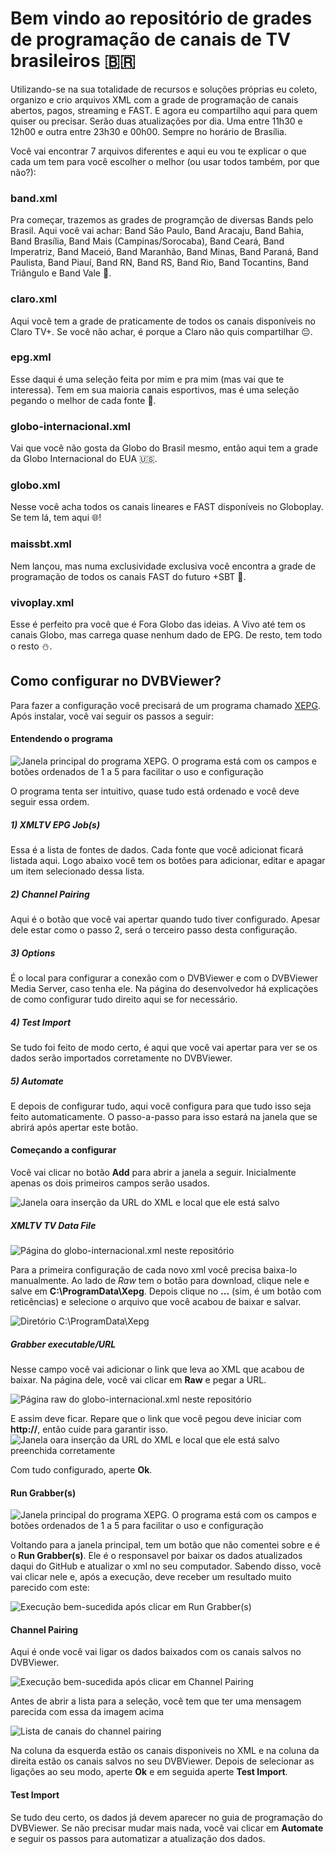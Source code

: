 # Bem vindo ao repositório de grades de programação de canais de TV brasileiros 🇧🇷

Utilizando-se na sua totalidade de recursos e soluções próprias eu coleto, organizo e crio arquivos XML com a grade de programação de canais abertos, pagos, streaming e FAST. E agora eu compartilho aqui para quem quiser ou precisar.
Serão duas atualizações por dia. Uma entre 11h30 e 12h00 e outra entre 23h30 e 00h00. Sempre no horário de Brasília.



Você vai encontrar 7 arquivos diferentes e aqui eu vou te explicar o que cada um tem para você escolher o melhor (ou usar todos também, por que não?):

### <b>band.xml</b>
Pra começar, trazemos as grades de programção de diversas Bands pelo Brasil. Aqui você vai achar: Band São Paulo, Band Aracaju, Band Bahia, Band Brasília, Band Mais (Campinas/Sorocaba), Band Ceará, Band Imperatriz, Band Maceió, Band Maranhão, Band Minas, Band Paraná, Band Paulista, Band Piauí, Band RN, Band RS, Band Rio, Band Tocantins, Band Triângulo e Band Vale 👀.

### <b>claro.xml</b>
Aqui você tem a grade de praticamente de todos os canais disponíveis no Claro TV+. Se você não achar, é porque a Claro não quis compartilhar 😔.

### <b>epg.xml</b>
Esse daqui é uma seleção feita por mim e pra mim (mas vai que te interessa). Tem em sua maioria canais esportivos, mas é uma seleção pegando o melhor de cada fonte 🥗.

### <b>globo-internacional.xml</b>
Vai que você não gosta da Globo do Brasil mesmo, então aqui tem a grade da Globo Internacional do EUA 🇺🇸.

### <b>globo.xml</b>
Nesse você acha todos os canais lineares e FAST disponíveis no Globoplay. Se tem lá, tem aqui 🌐!

### <b>maissbt.xml</b>
Nem lançou, mas numa exclusividade exclusiva você encontra a grade de programação de todos os canais FAST do futuro +SBT 🚨.

### <b>vivoplay.xml</b>
Esse é perfeito pra você que é Fora Globo das ideias. A Vivo até tem os canais Globo, mas carrega quase nenhum dado de EPG. De resto, tem todo o resto ⛄.

## Como configurar no DVBViewer?

Para fazer a configuração você precisará de um programa chamado [XEPG](http://www.a123.dk/). Após instalar, você vai seguir os passos a seguir:

#### Entendendo o programa

![Janela principal do programa XEPG. O programa está com os campos e botões ordenados de 1 a 5 para facilitar o uso e configuração](https://raw.githubusercontent.com/limaalef/BrazilTVEPG/main/howtoinstall/passo1.png?raw=true)

O programa tenta ser intuitivo, quase tudo está ordenado e você deve seguir essa ordem.

##### 1) XMLTV EPG Job(s)
Essa é a lista de fontes de dados. Cada fonte que você adicionat ficará listada aqui. Logo abaixo você tem os botões para adicionar, editar e apagar um item selecionado dessa lista.

##### 2) Channel Pairing
Aqui é o botão que você vai apertar quando tudo tiver configurado. Apesar dele estar como o passo 2, será o terceiro passo desta configuração. 

##### 3) Options
É o local para configurar a conexão com o DVBViewer e com o DVBViewer Media Server, caso tenha ele. Na página do desenvolvedor há explicações de como configurar tudo direito aqui se for necessário.

##### 4) Test Import
Se tudo foi feito de modo certo, é aqui que você vai apertar para ver se os dados serão importados corretamente no DVBViewer.

##### 5) Automate
E depois de configurar tudo, aqui você configura para que tudo isso seja feito automaticamente. O passo-a-passo para isso estará na janela que se abrirá após apertar este botão.


#### Começando a configurar
Você vai clicar no botão <b>Add</b> para abrir a janela a seguir. Inicialmente apenas os dois primeiros campos serão usados.

![Janela oara inserção da URL do XML e local que ele está salvo](https://raw.githubusercontent.com/limaalef/BrazilTVEPG/main/howtoinstall/passo2.png?raw=true)

##### XMLTV TV Data File

![Página do globo-internacional.xml neste repositório](https://raw.githubusercontent.com/limaalef/BrazilTVEPG/main/howtoinstall/passo3.png?raw=true)

Para a primeira configuração de cada novo xml você precisa baixa-lo manualmente. Ao lado de <i>Raw</i> tem o botão para download, clique nele e salve em <b>C:\ProgramData\Xepg</b>. Depois clique no <b>...</b> (sim, é um botão com reticências) e selecione o arquivo que você acabou de baixar e salvar.

![Diretório C:\ProgramData\Xepg](https://raw.githubusercontent.com/limaalef/BrazilTVEPG/main/howtoinstall/passo5.png?raw=true)

##### Grabber executable/URL
Nesse campo você vai adicionar o link que leva ao XML que acabou de baixar. Na página dele, você vai clicar em <b>Raw</b> e pegar a URL.

![Página raw do globo-internacional.xml neste repositório](https://raw.githubusercontent.com/limaalef/BrazilTVEPG/main/howtoinstall/passo4.png?raw=true)

E assim deve ficar. Repare que o link que você pegou deve iniciar com <b>http://</b>, então cuide para garantir isso.
![Janela oara inserção da URL do XML e local que ele está salvo preenchida corretamente](https://raw.githubusercontent.com/limaalef/BrazilTVEPG/main/howtoinstall/passo6.png?raw=true)

Com tudo configurado, aperte <b>Ok</b>. 

#### Run Grabber(s)

![Janela principal do programa XEPG. O programa está com os campos e botões ordenados de 1 a 5 para facilitar o uso e configuração](https://raw.githubusercontent.com/limaalef/BrazilTVEPG/main/howtoinstall/passo1.png?raw=true)

Voltando para a janela principal, tem um botão que não comentei sobre e é o <b>Run Grabber(s)</b>. Ele é o responsavel por baixar os dados atualizados daqui do GitHub e atualizar o xml no seu computador. Sabendo disso, você vai clicar nele e, após a execução, deve receber um resultado muito parecido com este:

![Execução bem-sucedida após clicar em Run Grabber(s)](https://raw.githubusercontent.com/limaalef/BrazilTVEPG/main/howtoinstall/passo7.png?raw=true)

#### Channel Pairing

Aqui é onde você vai ligar os dados baixados com os canais salvos no DVBViewer.

![Execução bem-sucedida após clicar em Channel Pairing](https://raw.githubusercontent.com/limaalef/BrazilTVEPG/main/howtoinstall/passo8.png?raw=true)

Antes de abrir a lista para a seleção, você tem que ter uma mensagem parecida com essa da imagem acima

![Lista de canais do channel pairing](https://raw.githubusercontent.com/limaalef/BrazilTVEPG/main/howtoinstall/passo9.png?raw=true)

Na coluna da esquerda estão os canais disponiveis no XML e na coluna da direita estão os canais salvos no seu DVBViewer. Depois de selecionar as ligações ao seu modo, aperte <b>Ok</b> e em seguida aperte <b>Test Import</b>.

#### Test Import

Se tudo deu certo, os dados já devem aparecer no guia de programação do DVBViewer. Se não precisar mudar mais nada, você vai clicar em <b>Automate</b> e seguir os passos para automatizar a atualização dos dados.

